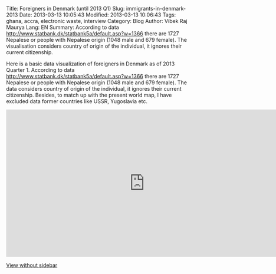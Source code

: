 Title: Foreigners in Denmark (until 2013 Q1)
Slug: immigrants-in-denmark-2013
Date: 2013-03-13 10:05:43
Modified: 2013-03-13 10:06:43
Tags: ghana, accra, electronic waste, interview
Category: Blog 
Author: Vibek Raj Maurya 
Lang: EN
Summary: According to data http://www.statbank.dk/statbank5a/default.asp?w=1366 there are 1727 Nepalese or people with Nepalese origin (1048 male and 679 female). The visualisation considers country of origin of the individual, it ignores their current citizenship.

Here is a basic data visualization of foreigners in Denmark as of 2013 Quarter 1. According to data http://www.statbank.dk/statbank5a/default.asp?w=1366 there are 1727 Nepalese or people with Nepalese origin (1048 male and 679 female). The data considers country of origin of the individual, it ignores their current citizenship. Besides, to match up with the present world map, I have excluded data former countries like USSR, Yugoslavia etc.  
  
<iframe frameborder="no" height="400" scrolling="no" src="https://www.google.com/fusiontables/embedviz?viz=MAP&q=select+col2%3E%3E1+from+1_qoRerCdLorVp9cC16n-q3vxCtepE4cES8qgvY8&h=false&lat=20.52446173830754&lng=17.11395263671875&z=2&t=1&l=col2%3E%3E1&y=2&tmplt=2" width="750"></iframe>

[View without sidebar](http://www.rvibek.com.np/migrants-in-denmark-2013-q1/)


